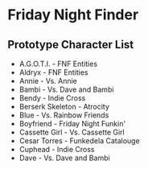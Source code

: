 ﻿# Friday Night Finder

## Prototype Character List
- A.G.O.T.I. - FNF Entities
- Aldryx - FNF Entities
- Annie - Vs. Annie
- Bambi - Vs. Dave and Bambi
- Bendy - Indie Cross
- Berserk Skeleton - Atrocity
- Blue - Vs. Rainbow Friends
- Boyfriend - Friday Night Funkin'
- Cassette Girl - Vs. Cassette Girl
- Cesar Torres - Funkedela Catalouge
- Cuphead - Indie Cross
- Dave - Vs. Dave and Bambi
